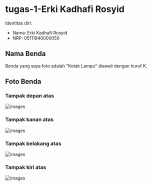 # tugas-1-Erki Kadhafi Rosyid

Identitas diri:

-   Nama: Erki Kadhafi Rosyid
-   NRP: 05111940000050
## Nama Benda

Benda yang saya foto adalah "Kotak Lampu" diawali dengan huruf K.

## Foto Benda

### Tampak depan atas

![images](images/depan_atas.png)

### Tampak kanan atas

![images](images/kanan_atas.png)

### Tampak belakang atas

![images](images/belakang_atas.png)

### Tampak kiri atas

![images](images/kiri_atas.png)
